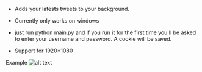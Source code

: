 - Adds your latests tweets to your background.

- Currently only works on windows

- just run python main.py and if you run it for the first time you'll be asked to enter
your username and password. A cookie will be saved.

- Support for 1920*1080

Example
![alt text](htps://i.imgur.com/e7TGGOQ.gif)

